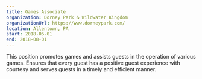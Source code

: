 ```yaml
---
title: Games Associate
organization: Dorney Park & Wildwater Kingdom
organizationUrl: https://www.dorneypark.com/
location: Allentown, PA
start: 2018-06-01
end: 2018-08-01
---
```


This position promotes games and assists guests in the operation of various games. Ensures that every guest has a positive guest experience with courtesy and serves guests in a timely and efficient manner.